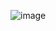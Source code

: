 ![image](https://github.com/shruti3032/Learning/assets/78202217/be82d5db-3c07-4c65-aa0e-95a1d50efffc)
